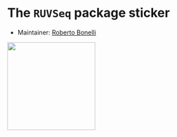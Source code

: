 # The `RUVSeq` package sticker

* Maintainer: [Roberto Bonelli](https://github.com/Robbie90/)

<img src=RUVSeq.png height="200">
